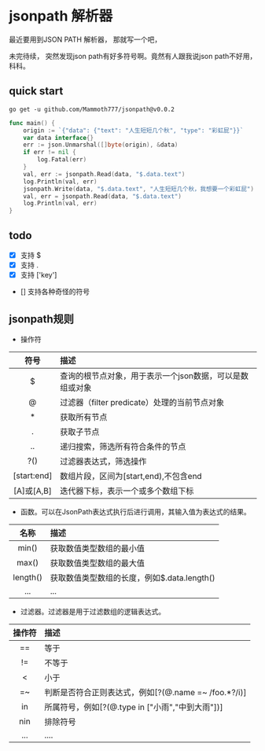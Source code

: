 # jsonpath 解析器

最近要用到JSON PATH 解析器， 那就写一个吧， 

未完待续， 突然发现json path有好多符号啊。竟然有人跟我说json path不好用， 科科。

## quick start

`go get -u github.com/Mammoth777/jsonpath@v0.0.2`

```go
func main() {
	origin := `{"data": {"text": "人生短短几个秋", "type": "彩虹屁"}}`
	var data interface{}
	err := json.Unmarshal([]byte(origin), &data)
	if err != nil {
		log.Fatal(err)
	}
	val, err := jsonpath.Read(data, "$.data.text")
	log.Println(val, err)
	jsonpath.Write(data, "$.data.text", "人生短短几个秋，我想要一个彩虹屁")
	val, err = jsonpath.Read(data, "$.data.text")
	log.Println(val, err)
}
```

## todo

- [x] 支持 $
- [x] 支持 .
- [x] 支持 ['key']
- [] 支持各种奇怪的符号

## jsonpath规则

- 操作符

| 符号 | 	描述
| :-: | :-
|$ |	查询的根节点对象，用于表示一个json数据，可以是数组或对象
|@ |	过滤器（filter predicate）处理的当前节点对象
|* |	获取所有节点
|. |	获取子节点
|.. |	递归搜索，筛选所有符合条件的节点
|?() |	过滤器表达式，筛选操作
|[start:end] |	数组片段，区间为[start,end),不包含end
|[A]或[A,B] |	迭代器下标，表示一个或多个数组下标

- 函数。可以在JsonPath表达式执行后进行调用，其输入值为表达式的结果。

| 名称 |	描述
| :-: | :-
|min() |	获取数值类型数组的最小值
|max() |	获取数值类型数组的最大值
|length() |	获取数值类型数组的长度，例如$.data.length()
|... |	...


- 过滤器。过滤器是用于过滤数组的逻辑表达式。

| 操作符 |	描述
| :-: | :-
|== |	等于
|!= |	不等于
|< |	小于
|=~ |	判断是否符合正则表达式，例如[?(@.name =~ /foo.*?/i)]
|in |	所属符号，例如[?(@.type in ["小雨","中到大雨"])]
|nin |	排除符号
|... |	....